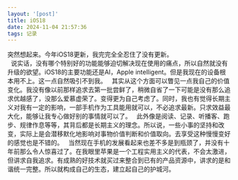```yaml
---
layout: '[post]'
title: iOS18
date: 2024-11-04 21:57:36
tags: 记录
---
```

突然想起来。今年iOS18更新，我完完全全忍住了没有更新。  
&nbsp;
说实话，没有哪个特别好的功能能够迫切解决现在使用的痛点，所以自然就没有升级的欲望。iOS18的主要功能还是AI，Apple intelligent。但是我现在的设备根本用不上。这一点自然吸引不到我。
&nbsp;
其实从这个方面可以瞥见一点我自己的价值变化。我没有像以前那样追求去第一批尝鲜了，稍微自省了一下可能是没有那么追求优越感了，没那么爱慕虚荣了。变得更为自己考虑了。同时，我也有觉得长期主义对我有一定的影响，一部手机作为工具能用就可以，不必追求最新。只求效益最大化，能够让我专心做好别的事情就可以了。
&nbsp;
此外像是阅读、记录、听播客、跑步、规律作息等等，其背后都是长期主义的理念。所以说，一些小事的坚持和改变，实际上是会潜移默化地影响对事物价值判断和价值取向。去享受这种慢慢变好的感觉也是不错的。
&nbsp;
当然现在手机的发展看起来也差不多是到瓶颈了，并没有十年前那么令人惊喜过了。在我眼里苹果是一个工程实用主义的代表，不会太激进，但讲求自我追求。有成熟的好技术就买过来整合到已有的产品资源中，讲求的是和谐统一完整。所以就构成自己的生态，建立起自己的护城河。